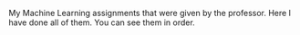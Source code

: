My Machine Learning assignments that were given by the professor. Here I have done all of them. You can see them in order.
